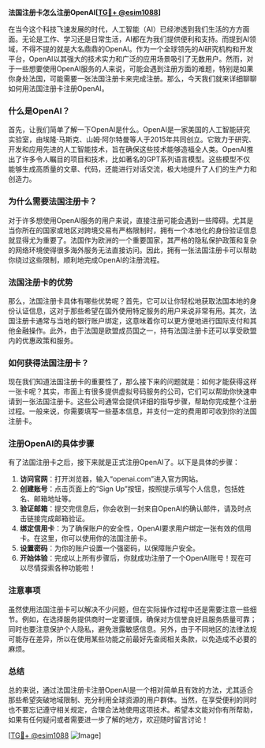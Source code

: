 **法国注册卡怎么注册OpenAI[[TG💪+ @esim1088](https://t.me/s/esim1088)]**

在当今这个科技飞速发展的时代，人工智能（AI）已经渗透到我们生活的方方面面。无论是工作、学习还是日常生活，AI都在为我们提供便利和支持。而提到AI领域，不得不提的就是大名鼎鼎的OpenAI。作为一个全球领先的AI研究机构和开发平台，OpenAI以其强大的技术实力和广泛的应用场景吸引了无数用户。然而，对于一些想要使用OpenAI服务的人来说，可能会遇到注册方面的难题，特别是如果你身处法国，可能需要一张法国注册卡来完成注册。那么，今天我们就来详细聊聊如何用法国注册卡注册OpenAI。

### 什么是OpenAI？

首先，让我们简单了解一下OpenAI是什么。OpenAI是一家美国的人工智能研究实验室，由埃隆·马斯克、山姆·阿尔特曼等人于2015年共同创立。它致力于研究、开发和应用先进的人工智能技术，旨在确保这些技术能够造福全人类。OpenAI推出了许多令人瞩目的项目和技术，比如著名的GPT系列语言模型。这些模型不仅能够生成高质量的文章、代码，还能进行对话交流，极大地提升了人们的生产力和创造力。

### 为什么需要法国注册卡？

对于许多想使用OpenAI服务的用户来说，直接注册可能会遇到一些障碍。尤其是当你所在的国家或地区对跨境交易有严格限制时，拥有一个本地化的身份验证信息就显得尤为重要了。法国作为欧洲的一个重要国家，其严格的隐私保护政策和复杂的网络环境使得很多海外服务无法直接访问。因此，拥有一张法国注册卡可以帮助你绕过这些限制，顺利地完成OpenAI的注册流程。

### 法国注册卡的优势

那么，法国注册卡具体有哪些优势呢？首先，它可以让你轻松地获取法国本地的身份认证信息，这对于那些希望在国外使用特定服务的用户来说非常有用。其次，法国注册卡通常与当地的银行账户绑定，这意味着你可以更方便地进行国际支付和其他金融操作。此外，由于法国是欧盟成员国之一，持有法国注册卡还可以享受欧盟内的优惠政策和服务。

### 如何获得法国注册卡？

现在我们知道法国注册卡的重要性了，那么接下来的问题就是：如何才能获得这样一张卡呢？其实，市面上有很多提供虚拟号码服务的公司，它们可以帮助你快速申请到一张法国注册卡。这些公司通常会提供详细的指导步骤，帮助你完成整个注册过程。一般来说，你需要填写一些基本信息，并支付一定的费用即可收到你的法国注册卡。

### 注册OpenAI的具体步骤

有了法国注册卡之后，接下来就是正式注册OpenAI了。以下是具体的步骤：

1. **访问官网**：打开浏览器，输入“openai.com”进入官方网站。
2. **创建账号**：点击页面上的“Sign Up”按钮，按照提示填写个人信息，包括姓名、邮箱地址等。
3. **验证邮箱**：提交完信息后，你会收到一封来自OpenAI的确认邮件，请及时点击链接完成邮箱验证。
4. **绑定信用卡**：为了确保账户的安全性，OpenAI要求用户绑定一张有效的信用卡。在这里，你可以使用你的法国注册卡。
5. **设置密码**：为你的账户设置一个强密码，以保障账户安全。
6. **开始体验**：完成以上所有步骤后，你就成功注册了一个OpenAI账号！现在可以尽情探索各种功能啦！

### 注意事项

虽然使用法国注册卡可以解决不少问题，但在实际操作过程中还是需要注意一些细节。例如，在选择服务提供商时一定要谨慎，确保对方信誉良好且服务质量可靠；同时也要注意保护个人隐私，避免泄露敏感信息。另外，由于不同地区的法律法规可能存在差异，所以在使用某些功能之前最好先查阅相关条款，以免造成不必要的麻烦。

### 总结

总的来说，通过法国注册卡注册OpenAI是一个相对简单且有效的方法，尤其适合那些希望突破地域限制、充分利用全球资源的用户群体。当然，在享受便利的同时也不要忘记遵守相关规定，合理合法地使用这项技术。希望本文能对你有所帮助，如果有任何疑问或者需要进一步了解的地方，欢迎随时留言讨论！

[[TG💪+ @esim1088](https://t.me/s/esim1088) ![Image](https://i.postimg.cc/4NQfJmqS/Snipaste-2025-05-13-00-14-12.png)]